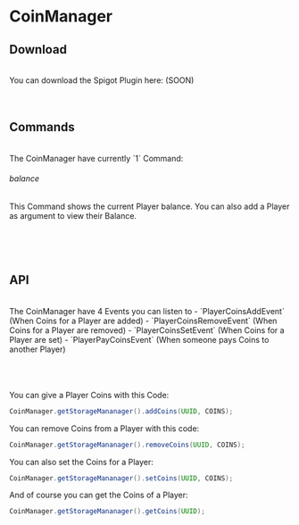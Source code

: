 # CoinManager

## Download
<br>
You can download the Spigot Plugin here: (SOON)
<br><br><br>

## Commands
<br>
The CoinManager have currently `1` Command: <br>

###### balance
This Command shows the current Player balance. You can also add a Player as argument to view their Balance.

<br><br><br>

## API
<br>
The CoinManager have 4 Events you can listen to
- `PlayerCoinsAddEvent` (When Coins for a Player are added)
- `PlayerCoinsRemoveEvent` (When Coins for a Player are removed)
- `PlayerCoinsSetEvent` (When Coins for a Player are set)
- `PlayerPayCoinsEvent` (When someone pays Coins to another Player)

<br><br><br>
You can give a Player Coins with this Code:
```java
CoinManager.getStorageMananager().addCoins(UUID, COINS);
```

You can remove Coins from a Player with this code:
```java
CoinManager.getStorageMananager().removeCoins(UUID, COINS);
```

You can also set the Coins for a Player:
```java
CoinManager.getStorageMananager().setCoins(UUID, COINS);
```

And of course you can get the Coins of a Player:
```java
CoinManager.getStorageMananager().getCoins(UUID);
```
